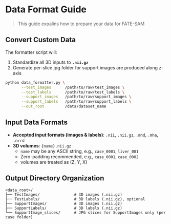 # Data Format Guide

> This guide expalins how to prepare your data for FATE-SAM

## Convert Custom Data
The formatter script will:

1. Standardize all 3D inputs to **`.nii.gz`**
2. Generate per-slice jpg folder for support images are produced along z-axis

```bash
python data_formatter.py \
       --test_images      /path/to/raw/test_images \
       --test_labels      /path/to/raw/test_labels \
       --support_images   /path/to/raw/support_images \
       --support_labels   /path/to/raw/support_labels \
       --out_root         /data/dataset_name
```

## Input Data Formats
* **Accepted input formats (images & labels)**: `.nii`, `.nii.gz`, `.mhd`, `.mha`, `.nrrd`
* **3D volumes**: `{name}.nii.gz`
  * `name` may be any ASCII string, e.g., `case_0001`, `liver_001`
  * Zero-padding recommended, e.g., `case_0001`, `case_0002`
  * volumes are treated as (Z, Y, X)

## Output Directory Organization
```
<data_root>/
├── TestImages/               # 3D images (.nii.gz)
├── TestLabels/               # 3D labels (.nii.gz), optional
├── SupportImages/            # 3D images (.nii.gz)
├── SupportLabels/            # 3D labels (.nii.gz)
└── SupportImage_slices/      # JPG slices for SupportImages only (per case folder)
```